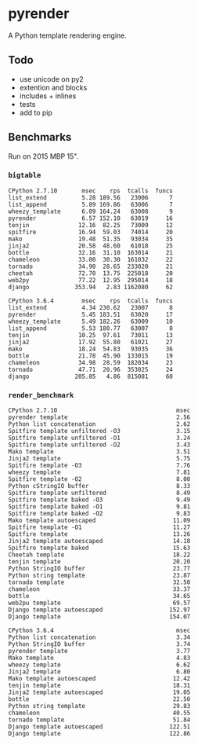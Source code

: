 # pyrender

A Python template rendering engine.

## Todo

* use unicode on py2
* extention and blocks
* includes + inlines
* tests
* add to pip

## Benchmarks

Run on 2015 MBP 15".

### `bigtable`

    CPython 2.7.10       msec    rps  tcalls  funcs
    list_extend          5.28 189.56   23006      7
    list_append          5.89 169.86   63006      7
    wheezy_template      6.09 164.24   63008      9
    pyrender             6.57 152.10   63019     16
    tenjin              12.16  82.25   73009     12
    spitfire            16.94  59.03   74014     20
    mako                19.48  51.35   93034     35
    jinja2              20.58  48.60   61018     25
    bottle              32.16  31.10  163014     21
    chameleon           33.00  30.30  161032     22
    tornado             34.90  28.65  233020     21
    cheetah             72.70  13.75  225018     20
    web2py              77.22  12.95  295014     18
    django             353.94   2.83 1162080     62

    CPython 3.6.4        msec    rps  tcalls  funcs
    list_extend          4.34 230.62   23007      8
    pyrender             5.45 183.51   63020     17
    wheezy_template      5.49 182.26   63009     10
    list_append          5.53 180.77   63007      8
    tenjin              10.25  97.61   73011     13
    jinja2              17.92  55.80   61021     27
    mako                18.24  54.83   93035     36
    bottle              21.78  45.90  133015     19
    chameleon           34.98  28.59  182034     23
    tornado             47.71  20.96  353025     24
    django             205.85   4.86  815081     60

### `render_benchmark`

    CPython 2.7.10                                  msec
    pyrender template                               2.56
    Python list concatenation                       2.62
    Spitfire template unfiltered -O3                3.15
    Spitfire template unfiltered -O1                3.24
    Spitfire template unfiltered -O2                3.43
    Mako template                                   3.51
    Jinja2 template                                 5.75
    Spitfire template -O3                           7.76
    wheezy template                                 7.81
    Spitfire template -O2                           8.00
    Python cStringIO buffer                         8.33
    Spitfire template unfiltered                    8.49
    Spitfire template baked -O3                     9.49
    Spitfire template baked -O1                     9.81
    Spitfire template baked -O2                     9.83
    Mako template autoescaped                      11.09
    Spitfire template -O1                          11.27
    Spitfire template                              13.26
    Jinja2 template autoescaped                    14.18
    Spitfire template baked                        15.63
    Cheetah template                               18.22
    tenjin template                                20.20
    Python StringIO buffer                         23.77
    Python string template                         23.87
    tornado template                               32.50
    chameleon                                      33.37
    bottle                                         34.65
    web2pu template                                69.57
    Django template autoescaped                   152.97
    Django template                               154.07

    CPython 3.6.4                                   msec
    Python list concatenation                       3.34
    Python StringIO buffer                          3.74
    pyrender template                               3.77
    Mako template                                   4.83
    wheezy template                                 6.62
    Jinja2 template                                 6.80
    Mako template autoescaped                      12.42
    tenjin template                                18.31
    Jinja2 template autoescaped                    19.05
    bottle                                         22.50
    Python string template                         29.83
    chameleon                                      40.55
    tornado template                               51.84
    Django template autoescaped                   122.51
    Django template                               122.86

